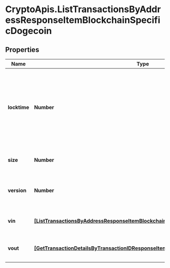 # CryptoApis.ListTransactionsByAddressResponseItemBlockchainSpecificDogecoin

## Properties

Name | Type | Description | Notes
------------ | ------------- | ------------- | -------------
**locktime** | **Number** | Represents the locktime on the transaction on the specific blockchain, i.e. the blockheight at which the transaction is valid. | 
**size** | **Number** | Represents the total size of this transaction. | 
**version** | **Number** | Represents the transaction&#39;s version number. | 
**vin** | [**[ListTransactionsByAddressResponseItemBlockchainSpecificDogecoinVin]**](ListTransactionsByAddressResponseItemBlockchainSpecificDogecoinVin.md) | Represents the transaction inputs. | 
**vout** | [**[GetTransactionDetailsByTransactionIDResponseItemBlockchainSpecificDogecoinVout]**](GetTransactionDetailsByTransactionIDResponseItemBlockchainSpecificDogecoinVout.md) | Represents the transaction outputs. | 


